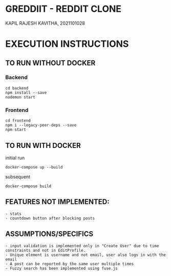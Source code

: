 # GREDDIIT - REDDIT CLONE
KAPIL RAJESH KAVITHA, 2021101028

# EXECUTION INSTRUCTIONS

## TO RUN WITHOUT DOCKER

### Backend 
```
cd backend
npm install --save
nodemon start
```

### Frontend
```
cd frontend
npm i --legacy-peer-deps --save
npm start
```

## TO RUN WITH DOCKER

initial run
```
docker-compose up --build 
```

subsequent
```
docker-compose build
```

## FEATURES NOT IMPLEMENTED:
```
- stats
- countdown button after blocking posts
```

## ASSUMPTIONS/SPECIFICS
```
- input validation is implemented only in "Create User" due to time constraints and not in EditProfile.
- Unique element is username and not email, user also logs in with the email
- A post can be reported by the same user multiple times
- Fuzzy search has been implemented using fuse.js
```